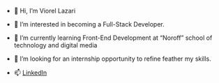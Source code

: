 - 👋 Hi, I’m Viorel Lazari

- 👀 I’m interested in becoming a Full-Stack Developer.

- 🌱 I’m currently learning Front-End Development at “Noroff” school of technology and digital media

- 💞️ I’m looking for an internship opportunity to refine feather my skills.

- 📫 [LinkedIn](www.linkedin.com/in/viorel-lazari)

<!---
VLazari/VLazari is a ✨ special ✨ repository because its `README.md` (this file) appears on your GitHub profile.
You can click the Preview link to take a look at your changes.
--->
